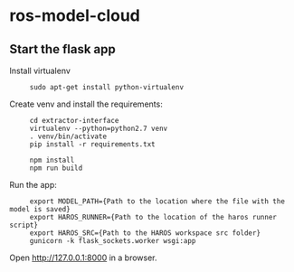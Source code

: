 # ros-model-cloud

## Start the flask app

Install virtualenv

```shell
     sudo apt-get install python-virtualenv
```

Create venv and install the requirements:

```shell
     cd extractor-interface
     virtualenv --python=python2.7 venv
     . venv/bin/activate
     pip install -r requirements.txt

     npm install
     npm run build
```

Run the app:

```shell
     export MODEL_PATH={Path to the location where the file with the model is saved}
     export HAROS_RUNNER={Path to the location of the haros runner script}
     export HAROS_SRC={Path to the HAROS workspace src folder}
     gunicorn -k flask_sockets.worker wsgi:app
```

Open http://127.0.0.1:8000 in a browser.
